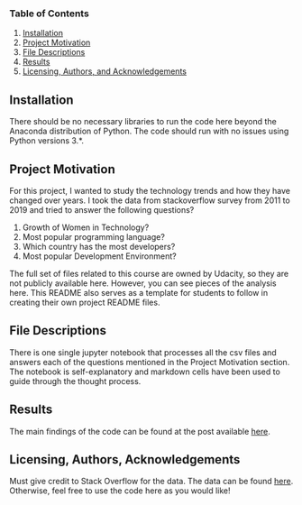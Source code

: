 ### Table of Contents

1. [Installation](#installation)
2. [Project Motivation](#motivation)
3. [File Descriptions](#files)
4. [Results](#results)
5. [Licensing, Authors, and Acknowledgements](#licensing)

## Installation <a name="installation"></a>

There should be no necessary libraries to run the code here beyond the Anaconda distribution of Python.  The code should run with no issues using Python versions 3.*.

## Project Motivation<a name="motivation"></a>

For this project, I wanted to study the technology trends and how they have changed over years. I took the data from stackoverflow survey from 2011 to 2019 and tried to answer the following questions?

1. Growth of Women in Technology?
2. Most popular programming language?
3. Which country has the most developers?
4. Most popular Development Environment?

The full set of files related to this course are owned by Udacity, so they are not publicly available here.  However, you can see pieces of the analysis here.  This README also serves as a template for students to follow in creating their own project README files.


## File Descriptions <a name="files"></a>

There is one single jupyter notebook that processes all the csv files and answers each of the questions mentioned in the Project Motivation section. The notebook is self-explanatory and markdown cells have been used to guide through the thought process.

## Results<a name="results"></a>

The main findings of the code can be found at the post available [here](https://medium.com/@savinaynarendra/how-has-the-technology-industry-changed-over-years-c91cbdd24681).

## Licensing, Authors, Acknowledgements<a name="licensing"></a>

Must give credit to Stack Overflow for the data.  The data can be found [here](https://insights.stackoverflow.com/survey).  Otherwise, feel free to use the code here as you would like! 


